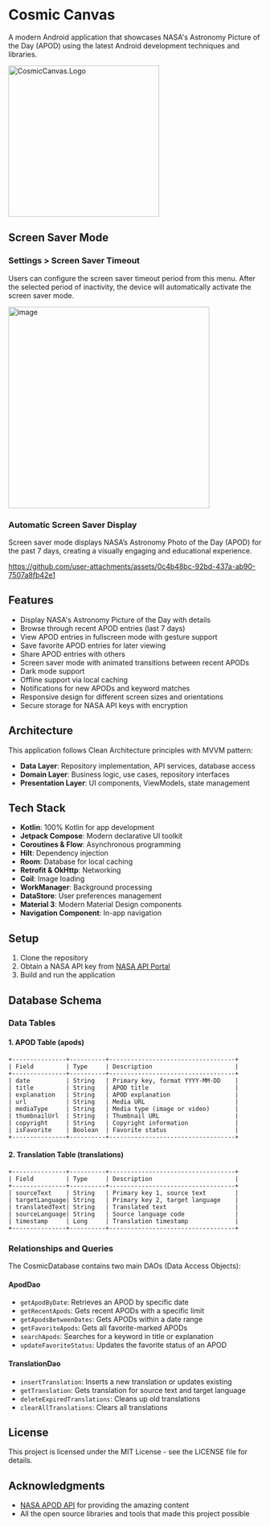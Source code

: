 # Cosmic Canvas

A modern Android application that showcases NASA's Astronomy Picture of the Day (APOD) using the
latest Android development techniques and libraries.

<img src="https://github.com/user-attachments/assets/bab85264-c563-4aab-b89e-ddfda73ea096" width="300" alt="CosmicCanvas.Logo"/>

## Screen Saver Mode

### Settings > Screen Saver Timeout
Users can configure the screen saver timeout period from this menu. After the selected period of inactivity, the device will automatically activate the screen saver mode.

<img width="400" alt="image" src="https://github.com/user-attachments/assets/1dffd56e-78a7-4c7b-ac4a-43edf1849b36" />

### Automatic Screen Saver Display
Screen saver mode displays NASA’s Astronomy Photo of the Day (APOD) for the past 7 days, creating a visually engaging and educational experience.

https://github.com/user-attachments/assets/0c4b48bc-92bd-437a-ab90-7507a8fb42e1

## Features

- Display NASA's Astronomy Picture of the Day with details
- Browse through recent APOD entries (last 7 days)
- View APOD entries in fullscreen mode with gesture support
- Save favorite APOD entries for later viewing
- Share APOD entries with others
- Screen saver mode with animated transitions between recent APODs
- Dark mode support
- Offline support via local caching
- Notifications for new APODs and keyword matches
- Responsive design for different screen sizes and orientations
- Secure storage for NASA API keys with encryption

## Architecture

This application follows Clean Architecture principles with MVVM pattern:

- **Data Layer**: Repository implementation, API services, database access
- **Domain Layer**: Business logic, use cases, repository interfaces
- **Presentation Layer**: UI components, ViewModels, state management

## Tech Stack

- **Kotlin**: 100% Kotlin for app development
- **Jetpack Compose**: Modern declarative UI toolkit
- **Coroutines & Flow**: Asynchronous programming
- **Hilt**: Dependency injection
- **Room**: Database for local caching
- **Retrofit & OkHttp**: Networking
- **Coil**: Image loading
- **WorkManager**: Background processing
- **DataStore**: User preferences management
- **Material 3**: Modern Material Design components
- **Navigation Component**: In-app navigation

## Setup

1. Clone the repository
2. Obtain a NASA API key from [NASA API Portal](https://api.nasa.gov/)
3. Build and run the application

## Database Schema

### Data Tables

#### 1. APOD Table (apods)

```
+---------------+----------+-----------------------------------+
| Field         | Type     | Description                       |
+---------------+----------+-----------------------------------+
| date          | String   | Primary key, format YYYY-MM-DD    |
| title         | String   | APOD title                        |
| explanation   | String   | APOD explanation                  |
| url           | String   | Media URL                         |
| mediaType     | String   | Media type (image or video)       |
| thumbnailUrl  | String   | Thumbnail URL                     |
| copyright     | String   | Copyright information             |
| isFavorite    | Boolean  | Favorite status                   |
+---------------+----------+-----------------------------------+
```

#### 2. Translation Table (translations)

```
+---------------+----------+-----------------------------------+
| Field         | Type     | Description                       |
+---------------+----------+-----------------------------------+
| sourceText    | String   | Primary key 1, source text        |
| targetLanguage| String   | Primary key 2, target language    |
| translatedText| String   | Translated text                   |
| sourceLanguage| String   | Source language code              |
| timestamp     | Long     | Translation timestamp             |
+---------------+----------+-----------------------------------+
```

### Relationships and Queries

The CosmicDatabase contains two main DAOs (Data Access Objects):

#### ApodDao

- `getApodByDate`: Retrieves an APOD by specific date
- `getRecentApods`: Gets recent APODs with a specific limit
- `getApodsBetweenDates`: Gets APODs within a date range
- `getFavoriteApods`: Gets all favorite-marked APODs
- `searchApods`: Searches for a keyword in title or explanation
- `updateFavoriteStatus`: Updates the favorite status of an APOD

#### TranslationDao

- `insertTranslation`: Inserts a new translation or updates existing
- `getTranslation`: Gets translation for source text and target language
- `deleteExpiredTranslations`: Cleans up old translations
- `clearAllTranslations`: Clears all translations

## License

This project is licensed under the MIT License - see the LICENSE file for details.

## Acknowledgments

- [NASA APOD API](https://api.nasa.gov/) for providing the amazing content
- All the open source libraries and tools that made this project possible
